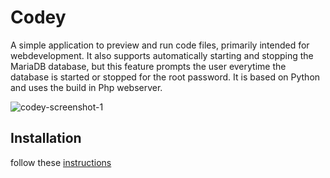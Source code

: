 # Codey

A simple application to preview and run code files, primarily intended for webdevelopment.
It also supports automatically starting and stopping the MariaDB database, but this feature prompts the user everytime the database is started or stopped for the root password.
It is based on Python and uses the build in Php webserver.

![codey-screenshot-1](https://unicornyrainbow.github.io/Codey/assets/codey.png)

## Installation

follow these [instructions](https://unicornyrainbow.github.io/Codey/install)

